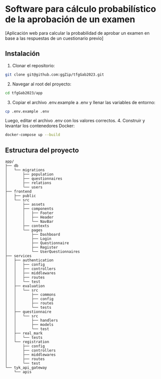 # Software para cálculo probabilístico de la aprobación de un examen

[Aplicación web para calcular la probabilidad de aprobar un examen en base a las respuestas de un cuestionario previo]

## Instalación

1. Clonar el repositorio:
```bash
git clone git@github.com:ggZip/tfgGab2023.git
```
2. Navegar al root del proyecto:
```bash
cd tfgGab2023/app
```
3. Copiar el archivo .env.example a .env y llenar las variables de entorno:
```bash
cp .env.example .env
```
Luego, editar el archivo .env con los valores correctos.
4. Construir y levantar los contenedores Docker:
```bash
docker-compose up --build
```

## Estructura del proyecto

```
app/
├── db
│   └── migrations
│       ├── population
│       ├── questionnaires
│       ├── relations
│       └── users
├── frontend
│   ├── public
│   └── src
│       ├── assets
│       ├── components
│       │   ├── Footer
│       │   ├── Header
│       │   └── NavBar
│       ├── contexts
│       └── pages
│           ├── Dashboard
│           ├── Login
│           ├── Questionnaire
│           ├── Register
│           └── UserQuestionnaires
├── services
│   ├── authentication
│   │   ├── config
│   │   ├── controllers
│   │   ├── middlewares
│   │   ├── routes
│   │   └── test
│   ├── evaluation
│   │   └── src
│   │       ├── commons
│   │       ├── config
│   │       ├── routes
│   │       └── tests
│   ├── questionnaire
│   │   └── src
│   │       ├── handlers
│   │       ├── models
│   │       └── test
│   ├── real_mark
│   │   └── tests
│   └── registration
│       ├── config
│       ├── controllers
│       ├── middlewares
│       ├── routes
│       └── test
└── tyk_api_gateway
    └── apis
```